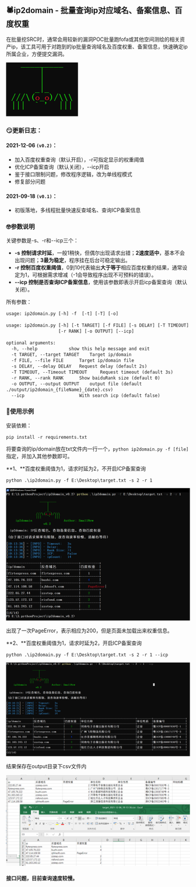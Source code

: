 ## 🕷ip2domain - 批量查询ip对应域名、备案信息、百度权重

在批量挖SRC时，通常会用较新的漏洞POC批量跑fofa或其他空间测绘的相关资产ip，该工具可用于对跑到的ip批量查询域名及百度权重、备案信息，快速确定ip所属企业，方便提交漏洞。

![image-20211206192632179](README.assets/image-20211206192632179.png)

### 😏更新日志：

#### **2021-12-06 `(v0.2)`：**

-   加入百度权重查询（默认开启），-r可指定显示的权重阈值
-   优化ICP备案查询（默认关闭），--icp开启
-   鉴于接口限制问题，修改程序逻辑，改为单线程模式
-   修复部分问题

#### **2021-09-18 `(v0.1)`：**

-   初版落地，多线程批量快速反查域名、查询ICP备案信息

### 🤓参数说明

关键参数是-s、-r和--icp三个：

-   **-s 控制请求时延**，一般1稍快，但偶尔出现请求出错；**2速度适中**，基本不会出现问题；**3最为稳定**，程序挂在后台可稳定输出。
-   **-r 控制百度权重阈值**，0到10代表输出**大于等于**相应百度权重的结果，通常设定为1，可根据需求增减（-1会导致程序出现不可预料的错误）。
-   **--icp 控制是否查询ICP备案信息**，使用该参数即表示开启icp备案查询（默认关闭）。

所有参数：

```
usage: ip2domain.py [-h] -f  [-t] [-T] [-o]

usage: ip2domain.py [-h] [-t TARGET] [-f FILE] [-s DELAY] [-T TIMEOUT]
                    [-r RANK] [-o OUTPUT] [--icp]

optional arguments:
  -h, --help            show this help message and exit
  -t TARGET, --target TARGET 	Target ip/domain
  -f FILE, --file FILE  	Target ip/domain file
  -s DELAY, --delay DELAY 	Request delay (default 2s)
  -T TIMEOUT, --Timeout TIMEOUT 	Request timeout (default 3s)
  -r RANK, --rank RANK  	Show baiduRank size (default 0)
  -o OUTPUT, --output OUTPUT 	output file (default ./output/ip2domain_{fileName}_{date}.csv)
  --icp                 	With search icp (default false)
```

### 🚩使用示例

安装依赖：

```
pip install -r requirements.txt
```

将要查询的ip/domain放在txt文件内一行一个，`python ip2domain.py -f [file]` 指定，并加入其他参数即可。

**1、**百度权重阈值为1，请求时延为2，不开启ICP备案查询

```
python .\ip2domain.py -f E:\Desktop\target.txt -s 2 -r 1
```

![image_2021-12-06_19-15-09](README.assets/image_2021-12-06_19-15-09.png)

出现了一次PageError，表示相应为200，但是页面未加载出来权重信息。

**2、**百度权重阈值为1，请求时延为2，开启ICP备案查询

```
python .\ip2domain.py -f E:\Desktop\target.txt -s 2 -r 1 --icp
```

![image_2021-12-06_19-18-11](README.assets/image_2021-12-06_19-18-11.png)

结果保存在output目录下csv文件内

![image-20211206194416974](README.assets/image-20211206194416974.png)

#### 接口问题，目前查询速度较慢。